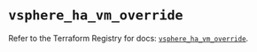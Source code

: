 # `vsphere_ha_vm_override`

Refer to the Terraform Registry for docs: [`vsphere_ha_vm_override`](https://registry.terraform.io/providers/hashicorp/vsphere/2.8.2/docs/resources/ha_vm_override).
